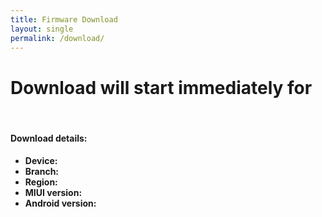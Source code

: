 ```yaml
---
title: Firmware Download
layout: single
permalink: /download/
---
```


<script src="/assets/js/download.js"></script>

<h1 id="downloadPageTitle">Download will start immediately for <span id="codename"></span></h1>
<br>
<div class="card-group">
	<div class="card">
		<div class="card-body">
			<h4>Download details:</h4>
			<ul>
				<li><b>Device:</b> <span id="device"></span></li>
				<li><b>Branch:</b> <span id="branch"></span></li>
				<li><b>Region:</b> <span id="region"></span></li>
				<li><b>MIUI version:</b> <span id="miui"></span></li>
				<li><b>Android version:</b> <span id="android"></span></li>
			</ul>
		</div>
	</div>
	<div class="card">
		<div class="card-body">
			<script async src="https://pagead2.googlesyndication.com/pagead/js/adsbygoogle.js"></script>
			<!-- xfu-download-box -->
			<ins class="adsbygoogle" style="display:block" data-ad-client="ca-pub-3257146945160733"
				data-ad-slot="1549303129" data-ad-format="auto" data-full-width-responsive="true"></ins>
			<script>
				(adsbygoogle = window.adsbygoogle || []).push({});
			</script>
		</div>
	</div>
</div>